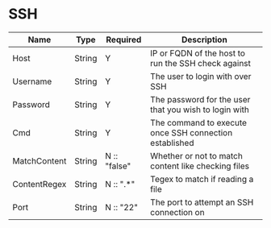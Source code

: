 SSH
===

| Name         | Type   | Required     | Description                                            |
| ------------ | ------ | ------------ | ------------------------------------------------------ |
| Host         | String | Y            | IP or FQDN of the host to run the SSH check against    |
| Username     | String | Y            | The user to login with over SSH                        |
| Password     | String | Y            | The password for the user that you wish to login with  |
| Cmd          | String | Y            | The command to execute once SSH connection established |
| MatchContent | String | N :: "false" | Whether or not to match content like checking files    |
| ContentRegex | String | N :: "\.\*"  | Tegex to match if reading a file                       |
| Port         | String | N :: "22"    | The port to attempt an SSH connection on               |